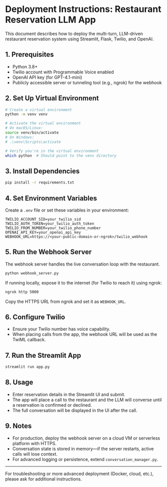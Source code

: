 # Deployment Instructions: Restaurant Reservation LLM App

This document describes how to deploy the multi-turn, LLM-driven restaurant reservation system using Streamlit, Flask, Twilio, and OpenAI.

## 1. Prerequisites
- Python 3.8+
- Twilio account with Programmable Voice enabled
- OpenAI API key (for GPT-4.1-mini)
- Publicly accessible server or tunneling tool (e.g., ngrok) for the webhook

## 2. Set Up Virtual Environment
```bash
# Create a virtual environment
python -m venv venv

# Activate the virtual environment
# On macOS/Linux:
source venv/bin/activate
# On Windows:
# .\venv\Scripts\activate

# Verify you're in the virtual environment
which python  # Should point to the venv directory
```

## 3. Install Dependencies
```bash
pip install -r requirements.txt
```

## 4. Set Environment Variables
Create a `.env` file or set these variables in your environment:
```
TWILIO_ACCOUNT_SID=your_twilio_sid
TWILIO_AUTH_TOKEN=your_twilio_auth_token
TWILIO_FROM_NUMBER=your_twilio_phone_number
OPENAI_API_KEY=your_openai_api_key
WEBHOOK_URL=https://<your-public-domain-or-ngrok>/twilio_webhook
```

## 5. Run the Webhook Server
The webhook server handles the live conversation loop with the restaurant.
```bash
python webhook_server.py
```
If running locally, expose it to the internet (for Twilio to reach it) using ngrok:
```bash
ngrok http 5000
```
Copy the HTTPS URL from ngrok and set it as `WEBHOOK_URL`.

## 6. Configure Twilio
- Ensure your Twilio number has voice capability.
- When placing calls from the app, the webhook URL will be used as the TwiML callback.

## 7. Run the Streamlit App
```bash
streamlit run app.py
```

## 8. Usage
- Enter reservation details in the Streamlit UI and submit.
- The app will place a call to the restaurant and the LLM will converse until a reservation is confirmed or declined.
- The full conversation will be displayed in the UI after the call.

## 9. Notes
- For production, deploy the webhook server on a cloud VM or serverless platform with HTTPS.
- Conversation state is stored in memory—if the server restarts, active calls will lose context.
- For advanced logging or persistence, extend `conversation_manager.py`.

---
For troubleshooting or more advanced deployment (Docker, cloud, etc.), please ask for additional instructions.
